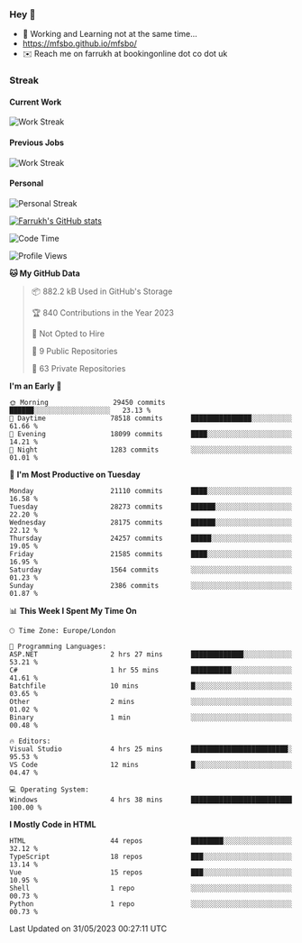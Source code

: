 ### Hey 👋

- 🏃 Working and Learning not at the same time...
- https://mfsbo.github.io/mfsbo/
- ✉️ Reach me on farrukh at bookingonline dot co dot uk

### Streak
#### Current Work
![Work Streak](https://streak-stats.demolab.com/?user=mfsbo)
#### Previous Jobs
![Work Streak](https://streak-stats.demolab.com/?user=farrukhcw)
#### Personal
![Personal Streak](https://streak-stats.demolab.com/?user=farrukhsubhani)

[![Farrukh's GitHub stats](https://github-readme-stats.vercel.app/api?username=mfsbo&hide=stars&count_private=true)](https://github.com/mfsbo/)

<!--START_SECTION:waka-->
![Code Time](http://img.shields.io/badge/Code%20Time-294%20hrs%2056%20mins-blue)

![Profile Views](http://img.shields.io/badge/Profile%20Views-33-blue)

**🐱 My GitHub Data** 

> 📦 882.2 kB Used in GitHub's Storage 
 > 
> 🏆 840 Contributions in the Year 2023
 > 
> 🚫 Not Opted to Hire
 > 
> 📜 9 Public Repositories 
 > 
> 🔑 63 Private Repositories 
 > 
**I'm an Early 🐤** 

```text
🌞 Morning                29450 commits       ██████░░░░░░░░░░░░░░░░░░░   23.13 % 
🌆 Daytime                78518 commits       ███████████████░░░░░░░░░░   61.66 % 
🌃 Evening                18099 commits       ████░░░░░░░░░░░░░░░░░░░░░   14.21 % 
🌙 Night                  1283 commits        ░░░░░░░░░░░░░░░░░░░░░░░░░   01.01 % 
```
📅 **I'm Most Productive on Tuesday** 

```text
Monday                   21110 commits       ████░░░░░░░░░░░░░░░░░░░░░   16.58 % 
Tuesday                  28273 commits       ██████░░░░░░░░░░░░░░░░░░░   22.20 % 
Wednesday                28175 commits       ██████░░░░░░░░░░░░░░░░░░░   22.12 % 
Thursday                 24257 commits       █████░░░░░░░░░░░░░░░░░░░░   19.05 % 
Friday                   21585 commits       ████░░░░░░░░░░░░░░░░░░░░░   16.95 % 
Saturday                 1564 commits        ░░░░░░░░░░░░░░░░░░░░░░░░░   01.23 % 
Sunday                   2386 commits        ░░░░░░░░░░░░░░░░░░░░░░░░░   01.87 % 
```


📊 **This Week I Spent My Time On** 

```text
🕑︎ Time Zone: Europe/London

💬 Programming Languages: 
ASP.NET                  2 hrs 27 mins       █████████████░░░░░░░░░░░░   53.21 % 
C#                       1 hr 55 mins        ██████████░░░░░░░░░░░░░░░   41.61 % 
Batchfile                10 mins             █░░░░░░░░░░░░░░░░░░░░░░░░   03.65 % 
Other                    2 mins              ░░░░░░░░░░░░░░░░░░░░░░░░░   01.02 % 
Binary                   1 min               ░░░░░░░░░░░░░░░░░░░░░░░░░   00.48 % 

🔥 Editors: 
Visual Studio            4 hrs 25 mins       ████████████████████████░   95.53 % 
VS Code                  12 mins             █░░░░░░░░░░░░░░░░░░░░░░░░   04.47 % 

💻 Operating System: 
Windows                  4 hrs 38 mins       █████████████████████████   100.00 % 
```

**I Mostly Code in HTML** 

```text
HTML                     44 repos            ████████░░░░░░░░░░░░░░░░░   32.12 % 
TypeScript               18 repos            ███░░░░░░░░░░░░░░░░░░░░░░   13.14 % 
Vue                      15 repos            ███░░░░░░░░░░░░░░░░░░░░░░   10.95 % 
Shell                    1 repo              ░░░░░░░░░░░░░░░░░░░░░░░░░   00.73 % 
Python                   1 repo              ░░░░░░░░░░░░░░░░░░░░░░░░░   00.73 % 
```




 Last Updated on 31/05/2023 00:27:11 UTC
<!--END_SECTION:waka-->
<!--
**mfsbo/mfsbo** is a ✨ _special_ ✨ repository because its `README.md` (this file) appears on your GitHub profile.

Here are some ideas to get you started:

- 🔭 I’m currently working on ...
- 🌱 I’m currently learning ...
- 👯 I’m looking to collaborate on ...
- 🤔 I’m looking for help with ...
- 💬 Ask me about ...
- 📫 How to reach me: ...
- 😄 Pronouns: ...
- ⚡ Fun fact: ...
-->
